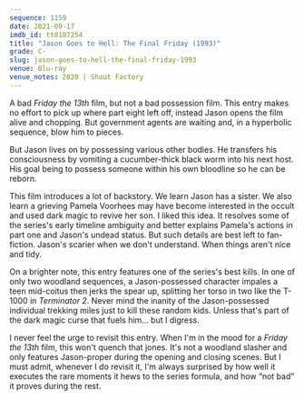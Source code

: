 ```yaml
---
sequence: 1159
date: 2021-09-17
imdb_id: tt0107254
title: "Jason Goes to Hell: The Final Friday (1993)"
grade: C-
slug: jason-goes-to-hell-the-final-friday-1993
venue: Blu-ray
venue_notes: 2020 | Shout Factory
---
```


A bad _Friday the 13th_ film, but not a bad possession film. This entry makes no effort to pick up where <span data-imdb-id="tt0097388">part eight</span> left off, instead Jason opens the film alive and chopping. But government agents are waiting and, in a hyperbolic sequence, blow him to pieces.

<!-- end -->

But Jason lives on by possessing various other bodies. He transfers his consciousness by vomiting a cucumber-thick black worm into his next host. His goal being to possess someone within his own bloodline so he can be reborn.

This film introduces a lot of backstory. We learn Jason has a sister. We also learn a grieving Pamela Voorhees may have become interested in the occult and used dark magic to revive her son. I liked this idea. It resolves some of the series's early timeline ambiguity and better explains Pamela's actions in <span data-imdb-id="tt0080761">part one</span> and Jason's undead status. But such details are best left to fan-fiction. Jason's scarier when we don't understand. When things aren't nice and tidy.

On a brighter note, this entry features one of the series's best kills. In one of only two woodland sequences, a Jason-possessed character impales a teen mid-coitus then jerks the spear up, splitting her torso in two like the T-1000 in <span data-imdb-id="tt0103064">_Terminator 2_</span>. Never mind the inanity of the Jason-possessed individual trekking miles just to kill these random kids. Unless that's part of the dark magic curse that fuels him… but I digress.

I never feel the urge to revisit this entry. When I'm in the mood for a _Friday the 13th_ film, this won't quench that jones. It's not a woodland slasher and only features Jason-proper during the opening and closing scenes. But I must admit, whenever I do revisit it, I'm always surprised by how well it executes the rare moments it hews to the series formula, and how “not bad” it proves during the rest.
